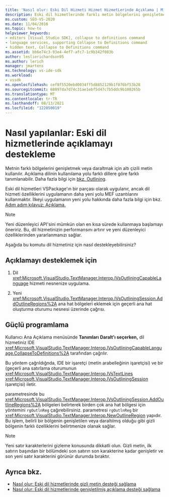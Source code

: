 ```yaml
---
title: 'Nasıl olur: Eski Dil Hizmeti Hizmet HizmetLerinde Açıklama | Microsoft Docs'
description: Eski dil hizmetlerinde farklı metin bölgelerini genişletme, genişletme veya daraltma desteği sağlamayı öğrenin.
ms.custom: SEO-VS-2020
ms.date: 11/04/2016
ms.topic: how-to
helpviewer_keywords:
- editors [Visual Studio SDK], collapse to definitions command
- language services, supporting Collapse to Definitions command
- hidden text, Collapse to Definitions command
ms.assetid: bb6e74c3-93e4-4ef7-afc7-1c9b342f083b
author: leslierichardson95
ms.author: lerich
manager: jmartens
ms.technology: vs-ide-sdk
ms.workload:
- vssdk
ms.openlocfilehash: cef8f5520ebd0034ff5d8852129b1f076bf53b28
ms.sourcegitcommit: 68897da7d74c31ae1ebf5d47c7b5ddc9b108265b
ms.translationtype: MT
ms.contentlocale: tr-TR
ms.lasthandoff: 08/13/2021
ms.locfileid: "122050019"
---
```

# <a name="how-to-support-outlining-in-a-legacy-language-service"></a>Nasıl yapılanlar: Eski dil hizmetlerinde açıklamayı destekleme
Metnin farklı bölgelerini genişletmek veya daraltmak için altı çizili metin kullanılır. Açıklama dilinin kullanılama yolu farklı dillere göre farklı tanımlanabilir. Daha fazla bilgi için [bkz. Outlining](../../ide/outlining.md).

 Eski dil hizmetleri VSPackage'ın bir parçası olarak uygulanır, ancak dil hizmeti özelliklerini uygulamanın daha yeni yolu MEF uzantılarını kullanmaktır. İlkeyi uygulamanın yeni yolu hakkında daha fazla bilgi için bkz. [Adım adım kılavuz: Açıklama.](../../extensibility/walkthrough-outlining.md)

> [!NOTE]
> Yeni düzenleyici API'sini mümkün olan en kısa sürede kullanmaya başlamayı öneririz. Bu, dil hizmetinizin performansını artırır ve yeni düzenleyici özelliklerinden yararlanmanızı sağlar.

 Aşağıda bu komutu dil hizmetiniz için nasıl destekleyebilirsiniz?

## <a name="to-support-outlining"></a>Açıklamayı desteklemek için

1. Dil <xref:Microsoft.VisualStudio.TextManager.Interop.IVsOutliningCapableLanguage> hizmeti nesnenize uygulama.

2. Yeni <xref:Microsoft.VisualStudio.TextManager.Interop.IVsOutliningSession.AddOutlineRegions%2A> ana hat bölgeleri eklemek için geçerli ana hat oluşturma oturumu nesnesi üzerinde çağrısı.

## <a name="robust-programming"></a>Güçlü programlama
 Kullanıcı Ana Açıklama menüsünde **Tanımları** **Daralt'ı seçerken,** dil hizmetiniz IDE <xref:Microsoft.VisualStudio.TextManager.Interop.IVsOutliningCapableLanguage.CollapseToDefinitions%2A> tarafından çağrılır.

 Bu yöntem çağrıldığnda, IDE bir işaretçi (metin arabelleğinin işaretçisi) ve bir (geçerli ana satırlama oturumunun <xref:Microsoft.VisualStudio.TextManager.Interop.IVsTextLines> <xref:Microsoft.VisualStudio.TextManager.Interop.IVsOutliningSession> işaretçisi) iletir.

 parametresinde bu <xref:Microsoft.VisualStudio.TextManager.Interop.IVsOutliningSession.AddOutlineRegions%2A> bölgeleri belirterek birden çok ana hat bölgesi için yöntemini `rgOutlnReg` çağırebilirsiniz. parametresi `rgOutlnReg` bir <xref:Microsoft.VisualStudio.TextManager.Interop.NewOutlineRegion> yapıdır. Bu işlem, belirli bir bölgenin genişletilen veya daraltılmış olduğu gibi gizli bölgenin farklı özelliklerini belirtmenize olanak sağlar.

> [!NOTE]
> Yeni satır karakterlerini gizleme konusunda dikkatli olun. Gizli metin, ilk satırın başından bir bölümdeki son satırın son karakterine kadar genişletir ve son yeni satır karakterini görünür durumda bıraktır.

## <a name="see-also"></a>Ayrıca bkz.
- [Nasıl olur: Eski dil hizmetlerinde gizli metin desteği sağlama](../../extensibility/internals/how-to-provide-hidden-text-support-in-a-legacy-language-service.md)
- [Nasıl olur: Eski dil hizmetlerinde genişletilmiş açıklama desteği sağlama](../../extensibility/internals/how-to-provide-expanded-outlining-support-in-a-legacy-language-service.md)

